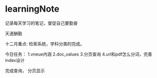 # learningNote


记录每天学习的笔记，督促自己要勤奋


天道酬勤

十二月重点: 检索系统，学科分类的完成。

今日任务： 1.vneue内涵 2.doc_values 3.分页查询 4.url和pdf怎么分词，完善index设计


   完成查询， 分页显示
   
   


     
          
